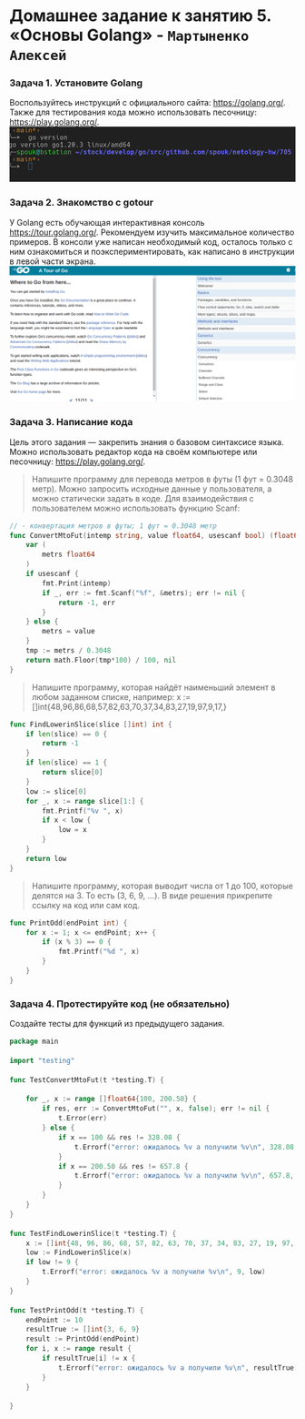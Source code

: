 # Домашнее задание к занятию   5. «Основы Golang» - `Мартыненко Алексей`


### Задача 1. Установите Golang
Воспользуйтесь инструкций с официального сайта: https://golang.org/.
Также для тестирования кода можно использовать песочницу: https://play.golang.org/.
![1-1](img/1-1.png)


### Задача 2. Знакомство с gotour
У Golang есть обучающая интерактивная консоль https://tour.golang.org/. Рекомендуем изучить максимальное количество примеров. В консоли уже написан необходимый код, осталось только с ним ознакомиться и поэкспериментировать, как написано в инструкции в левой части экрана.
![2-1](img/2-1.png)

### Задача 3. Написание кода
Цель этого задания — закрепить знания о базовом синтаксисе языка. Можно использовать редактор кода на своём компьютере или песочницу: https://play.golang.org/.

>Напишите программу для перевода метров в футы (1 фут = 0.3048 метр). Можно запросить исходные данные 
у пользователя, а можно статически задать в коде. Для взаимодействия с пользователем можно использовать 
функцию Scanf:


```go
// - конвертация метров в футы; 1 фут = 0.3048 метр
func ConvertMtoFut(intemp string, value float64, usescanf bool) (float64, error) {
	var (
		metrs float64
	)
	if usescanf {
		fmt.Print(intemp)
		if _, err := fmt.Scanf("%f", &metrs); err != nil {
			return -1, err
		}
	} else {
		metrs = value
	}
	tmp := metrs / 0.3048
	return math.Floor(tmp*100) / 100, nil
}
```

>Напишите программу, которая найдёт наименьший элемент в любом заданном списке, например:
>x := []int{48,96,86,68,57,82,63,70,37,34,83,27,19,97,9,17,}

```go
func FindLowerinSlice(slice []int) int {
	if len(slice) == 0 {
		return -1
	}
	if len(slice) == 1 {
		return slice[0]
	}
	low := slice[0]
	for _, x := range slice[1:] {
		fmt.Printf("%v ", x)
		if x < low {
			low = x
		}
	}
	return low
}
```

>Напишите программу, которая выводит числа от 1 до 100, которые делятся на 3. То есть (3, 6, 9, …).
В виде решения прикрепите ссылку на код или сам код.

```go
func PrintOdd(endPoint int) {
	for x := 1; x <= endPoint; x++ {
		if (x % 3) == 0 {
			fmt.Printf("%d ", x)
		}
	}
}
```

### Задача 4. Протестируйте код (не обязательно)
Создайте тесты для функций из предыдущего задания.

```go
package main

import "testing"

func TestConvertMtoFut(t *testing.T) {

	for _, x := range []float64{100, 200.50} {
		if res, err := ConvertMtoFut("", x, false); err != nil {
			t.Error(err)
		} else {
			if x == 100 && res != 328.08 {
				t.Errorf("error: ожидалось %v а получили %v\n", 328.08, res)
			}
			if x == 200.50 && res != 657.8 {
				t.Errorf("error: ожидалось %v а получили %v\n", 657.8, res)
			}
		}
	}
}

func TestFindLowerinSlice(t *testing.T) {
	x := []int{48, 96, 86, 68, 57, 82, 63, 70, 37, 34, 83, 27, 19, 97, 9, 17}
	low := FindLowerinSlice(x)
	if low != 9 {
		t.Errorf("error: ожидалось %v а получили %v\n", 9, low)
	}
}

func TestPrintOdd(t *testing.T) {
	endPoint := 10
	resultTrue := []int{3, 6, 9}
	result := PrintOdd(endPoint)
	for i, x := range result {
		if resultTrue[i] != x {
			t.Errorf("error: ожидалось %v а получили %v\n", resultTrue[i], x)
		}
	}

}
```

